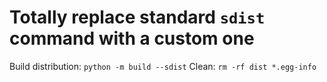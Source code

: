 # Totally replace standard `sdist` command with a custom one

Build distribution: `python -m build --sdist`
Clean: `rm -rf dist *.egg-info` 

